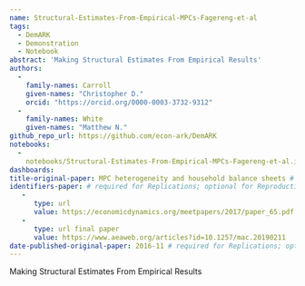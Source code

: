 ```yaml
---
name: Structural-Estimates-From-Empirical-MPCs-Fagereng-et-al
tags:
  - DemARK
  - Demonstration
  - Notebook
abstract: 'Making Structural Estimates From Empirical Results'
authors:
  -
    family-names: Carroll
    given-names: "Christopher D."
    orcid: "https://orcid.org/0000-0003-3732-9312"
  -
    family-names: White
    given-names: "Matthew N."
github_repo_url: https://github.com/econ-ark/DemARK
notebooks:
  - 
    notebooks/Structural-Estimates-From-Empirical-MPCs-Fagereng-et-al.ipynb
dashboards:
title-original-paper: MPC heterogeneity and household balance sheets # required for Replications
identifiers-paper: # required for Replications; optional for Reproductions
   -
      type: url
      value: https://economicdynamics.org/meetpapers/2017/paper_65.pdf
   -
      type: url final paper
      value: https://www.aeaweb.org/articles?id=10.1257/mac.20190211
date-published-original-paper: 2016-11 # required for Replications; optional for Reproductions
---
```


Making Structural Estimates From Empirical Results
